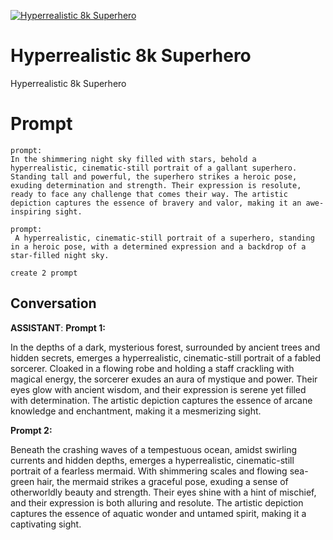 
[![Hyperrealistic 8k Superhero](https://flow-prompt-covers.s3.us-west-1.amazonaws.com/icon/realistic/real_4.png)]()
# Hyperrealistic 8k Superhero 
Hyperrealistic 8k Superhero

# Prompt

```
prompt:
In the shimmering night sky filled with stars, behold a hyperrealistic, cinematic-still portrait of a gallant superhero. Standing tall and powerful, the superhero strikes a heroic pose, exuding determination and strength. Their expression is resolute, ready to face any challenge that comes their way. The artistic depiction captures the essence of bravery and valor, making it an awe-inspiring sight.

prompt:
 A hyperrealistic, cinematic-still portrait of a superhero, standing in a heroic pose, with a determined expression and a backdrop of a star-filled night sky.

create 2 prompt
```

## Conversation

**ASSISTANT**: **Prompt 1:**



In the depths of a dark, mysterious forest, surrounded by ancient trees and hidden secrets, emerges a hyperrealistic, cinematic-still portrait of a fabled sorcerer. Cloaked in a flowing robe and holding a staff crackling with magical energy, the sorcerer exudes an aura of mystique and power. Their eyes glow with ancient wisdom, and their expression is serene yet filled with determination. The artistic depiction captures the essence of arcane knowledge and enchantment, making it a mesmerizing sight.



**Prompt 2:**



Beneath the crashing waves of a tempestuous ocean, amidst swirling currents and hidden depths, emerges a hyperrealistic, cinematic-still portrait of a fearless mermaid. With shimmering scales and flowing sea-green hair, the mermaid strikes a graceful pose, exuding a sense of otherworldly beauty and strength. Their eyes shine with a hint of mischief, and their expression is both alluring and resolute. The artistic depiction captures the essence of aquatic wonder and untamed spirit, making it a captivating sight.


